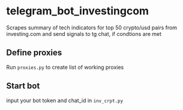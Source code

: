 # telegram_bot_investingcom
Scrapes summary of tech indicators for top 50 crypto/usd pairs from investing.com and send signals to tg chat, if condtions are met
## Define proxies
Run `proxies.py` to create list of working proxies
## Start bot
input your bot token and chat_id in `inv_crpt.py` 
